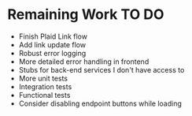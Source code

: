 # Remaining Work TO DO

* Finish Plaid Link flow
* Add link update flow
* Robust error logging
* More detailed error handling in frontend
* Stubs for back-end services I don't have access to
* More unit tests
* Integration tests
* Functional tests
* Consider disabling endpoint buttons while loading